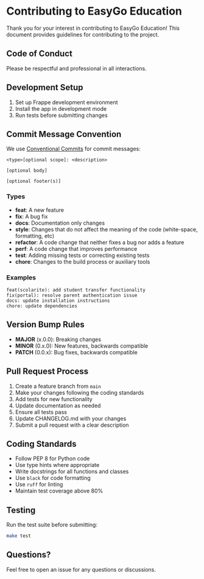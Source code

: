 # Contributing to EasyGo Education

Thank you for your interest in contributing to EasyGo Education! This document provides guidelines for contributing to the project.

## Code of Conduct

Please be respectful and professional in all interactions.

## Development Setup

1. Set up Frappe development environment
2. Install the app in development mode
3. Run tests before submitting changes

## Commit Message Convention

We use [Conventional Commits](https://www.conventionalcommits.org/) for commit messages:

```
<type>[optional scope]: <description>

[optional body]

[optional footer(s)]
```

### Types

- **feat**: A new feature
- **fix**: A bug fix
- **docs**: Documentation only changes
- **style**: Changes that do not affect the meaning of the code (white-space, formatting, etc)
- **refactor**: A code change that neither fixes a bug nor adds a feature
- **perf**: A code change that improves performance
- **test**: Adding missing tests or correcting existing tests
- **chore**: Changes to the build process or auxiliary tools

### Examples

```
feat(scolarite): add student transfer functionality
fix(portal): resolve parent authentication issue
docs: update installation instructions
chore: update dependencies
```

## Version Bump Rules

- **MAJOR** (x.0.0): Breaking changes
- **MINOR** (0.x.0): New features, backwards compatible
- **PATCH** (0.0.x): Bug fixes, backwards compatible

## Pull Request Process

1. Create a feature branch from `main`
2. Make your changes following the coding standards
3. Add tests for new functionality
4. Update documentation as needed
5. Ensure all tests pass
6. Update CHANGELOG.md with your changes
7. Submit a pull request with a clear description

## Coding Standards

- Follow PEP 8 for Python code
- Use type hints where appropriate
- Write docstrings for all functions and classes
- Use `black` for code formatting
- Use `ruff` for linting
- Maintain test coverage above 80%

## Testing

Run the test suite before submitting:

```bash
make test
```

## Questions?

Feel free to open an issue for any questions or discussions.
